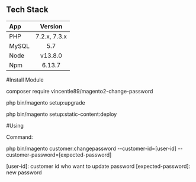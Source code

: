## Tech Stack
| App | Version |
| :------------- |:-------------:|
| PHP | 7.2.x, 7.3.x |
| MySQL | 5.7 |
| Node | v13.8.0 |
| Npm | 6.13.7 |

#Install Module

composer require vincentle89/magento2-change-password

php bin/magento setup:upgrade

php bin/magento setup:static-content:deploy

#Using

Command:

php bin/magento customer:changepassword --customer-id=[user-id] --customer-password=[expected-password]

[user-id]: customer id who want to update password
[expected-password]: new password